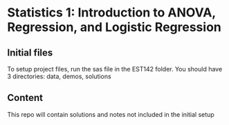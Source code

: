 # Statistics 1: Introduction to ANOVA, Regression, and Logistic Regression
## Initial files
To setup project files, run the sas file in the EST142 folder. You should have 3 directories: data, demos, solutions

## Content
This repo will contain solutions and notes not included in the initial setup
